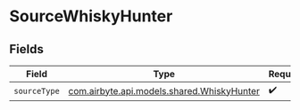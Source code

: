 # SourceWhiskyHunter


## Fields

| Field                                                                             | Type                                                                              | Required                                                                          | Description                                                                       |
| --------------------------------------------------------------------------------- | --------------------------------------------------------------------------------- | --------------------------------------------------------------------------------- | --------------------------------------------------------------------------------- |
| `sourceType`                                                                      | [com.airbyte.api.models.shared.WhiskyHunter](../../models/shared/WhiskyHunter.md) | :heavy_check_mark:                                                                | N/A                                                                               |